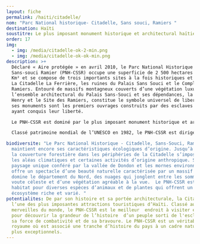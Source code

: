 ```yaml
---
layout: fiche
permalink: /haiti/citadelle/
nom: "Parc National historique- Citadelle, Sans souci, Ramiers "
destination: Haïti
soustitre: Le plus imposant monument historique et architectural haïtien
order: 17
img:
  - img: /media/citadelle-ok-2-min.png
  - img: /media/citadelle-ok-ok-min.png
description: >+
  Déclaré « Aire protégée » en avril 2010, le Parc National Historique
  Sans-souci Ramier (PNH-CSSR) occupe une superficie de 2 500 hectares soit 25
  Km² et se compose de trois importants sites à la fois historiques et naturels:
  La Citadelle La Ferrière, les ruines du Palais Sans Souci et le Complexe des
  Ramiers. Entouré de massifs montagneux couverts d’une végétation luxuriante,
  l’ensemble architectural du Palais Sans-Souci et ses dépendances, la citadelle
  Henry et le Site des Ramiers, constitue le symbole universel de liberté car
  ses monuments sont les premiers ouvrages construits par des esclaves noirs
  ayant conquis leur liberté.

  Le PNH-CSSR est dominé par le plus imposant monument historique et architectural haïtien, la Citadelle Henry (970 m d’altitude) qui a été construite par le Roi Henry Christophe (Henri Ier) au début du 19e siècle. Situés à l’intérieur du parc national historique créé par décret présidentiel en 1978 afin de préserver le splendide cadre naturel de pics montagneux couverts d’une végétation luxuriante, la Citadelle Henry, le site des Ramiers et le palais Sans-souci représentent les premiers monuments historiques construits après l’indépendance de la première nation nègre du monde.

  Classé patrimoine mondial de l’UNESCO en 1982, le PNH-CSSR est dirigé depuis 2013 par un Conseil Interministériel de Gestion composé des représentants de six ministères, sous la présidence du Premier Ministre du Gouvernement de la République. Le Secrétariat permanent de ce conseil est assuré par la Direction Générale de l’ISPAN (Institut de Sauvegarde du Patrimoine National) point focal de l’État.

biodiversite: "Le Parc National Historique - Citadelle, Sans-Souci, Ramiers,
  maintient encore ses caractéristiques écologiques d’origine. Jusqu’à présent,
  la couverture forestière dans les périphéries de la Citadelle s’impose malgré
  les aléas climatiques et certaines activités d’origine anthropique. Son
  paysage unique conféré par la vallée de Dondon et les mornes environnants,
  offre un spectacle d’une beauté naturelle caractérisée par un massif qui
  domine le département du Nord, des nuages qui jonglent entre les sommets et la
  voute céleste et d’une végétation agréable à la vue.  Le PNH-CSSR est un vrai
  habitat pour diverses espèces d’animaux et de plantes qui offrent un
  écosystème riche et varié. "
potentialites: De par son histoire et sa portée architecturale, la Citadelle est
  l’une des plus imposantes attractions touristiques d’Haïti. Classé au rang des
  merveilles du monde, le PNH-CSSR est le meilleur  endroit à visiter en Haïti
  pour découvrir la grandeur de l’histoire  d’un peuple sorti de l'esclavage par
  sa force de combativité et de sa bravoure. Le PNH-CSSR est un véritable
  royaume où est associé une tranche d’histoire du pays à un cadre naturel des
  plus exceptionnels.
---
```

